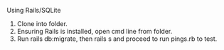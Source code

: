 Using Rails/SQLite

1. Clone into folder.
2. Ensuring Rails is installed, open cmd line from folder.
3. Run rails db:migrate, then rails s and proceed to run pings.rb to test.
